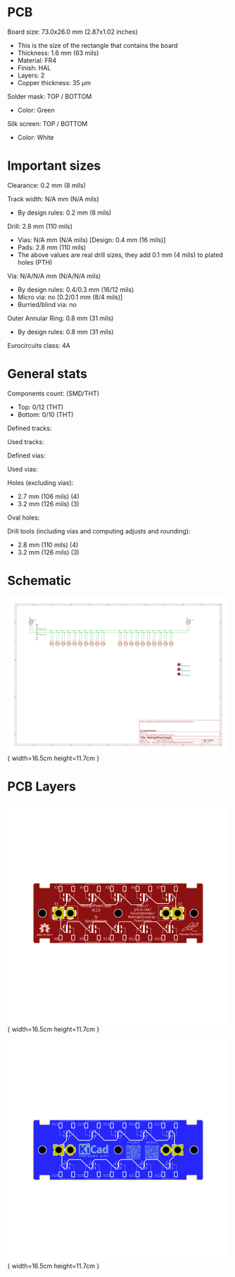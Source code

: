 # PCB

Board size: 73.0x26.0 mm (2.87x1.02 inches)

- This is the size of the rectangle that contains the board
- Thickness: 1.6 mm (63 mils)
- Material: FR4
- Finish: HAL
- Layers: 2
- Copper thickness: 35 µm

Solder mask: TOP / BOTTOM

- Color: Green

Silk screen: TOP / BOTTOM

- Color: White


# Important sizes

Clearance: 0.2 mm (8 mils)

Track width: N/A mm (N/A mils)

- By design rules: 0.2 mm (8 mils)

Drill: 2.8 mm (110 mils)

- Vias: N/A mm (N/A mils) [Design: 0.4 mm (16 mils)]
- Pads: 2.8 mm (110 mils)
- The above values are real drill sizes, they add 0.1 mm (4 mils) to plated holes (PTH)

Via: N/A/N/A mm (N/A/N/A mils)

- By design rules: 0.4/0.3 mm (16/12 mils)
- Micro via: no [0.2/0.1 mm (8/4 mils)]
- Burried/blind via: no

Outer Annular Ring: 0.8 mm (31 mils)

- By design rules: 0.8 mm (31 mils)

Eurocircuits class: 4A


# General stats

Components count: (SMD/THT)

- Top: 0/12 (THT)
- Bottom: 0/10 (THT)

Defined tracks:


Used tracks:


Defined vias:


Used vias:


Holes (excluding vias):

- 2.7 mm (106 mils) (4)
- 3.2 mm (126 mils) (3)

Oval holes:


Drill tools (including vias and computing adjusts and rounding):

- 2.8 mm (110 mils) (4)
- 3.2 mm (126 mils) (3)


# Schematic

![Schematic in SVG format](../doc/schematic.svg){ width=16.5cm height=11.7cm }



# PCB Layers

![PCB Front copper](../pcb/board-assembly_page_01-_n.svg){ width=16.5cm height=11.7cm }

![PCB Bottom copper](../pcb/board-assembly_page_02-_n.svg){ width=16.5cm height=11.7cm }

